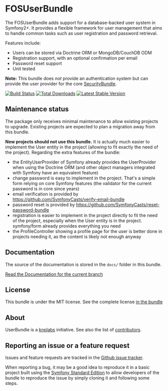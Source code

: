 FOSUserBundle
=============

The FOSUserBundle adds support for a database-backed user system in Symfony2+.
It provides a flexible framework for user management that aims to handle
common tasks such as user registration and password retrieval.

Features include:

- Users can be stored via Doctrine ORM or MongoDB/CouchDB ODM
- Registration support, with an optional confirmation per email
- Password reset support
- Unit tested

**Note:** This bundle does *not* provide an authentication system but can
provide the user provider for the core [SecurityBundle](https://symfony.com/doc/current/book/security.html).

[![Build Status](https://github.com/FriendsOfSymfony/FOSUserBundle/workflows/CI/badge.svg?branch=master)](https://github.com/FriendsOfSymfony/FOSUserBundle/actions?query=workflow%3ACI+branch%3Amaster) [![Total Downloads](https://poser.pugx.org/friendsofsymfony/user-bundle/downloads.svg)](https://packagist.org/packages/friendsofsymfony/user-bundle) [![Latest Stable Version](https://poser.pugx.org/friendsofsymfony/user-bundle/v/stable.svg)](https://packagist.org/packages/friendsofsymfony/user-bundle)

Maintenance status
------------------

The package only receives minimal maintenance to allow existing projects to upgrade. Existing projects are expected to plan a migration away from this bundle.

**New projects should not use this bundle.** It is actually much easier to implement the User entity in the project (allowing to fit exactly the need of the project). Regarding the extra features of the bundle:

- the EntityUserProvider of Symfony already provides the UserProvider when using the Doctrine ORM (and other object managers integrated with Symfony have an equivalent feature)
- change password is easy to implement in the project. That's a simple form relying on core Symfony features (the validator for the current password is in core since years)
- email verification is provided by https://github.com/SymfonyCasts/verify-email-bundle
- password reset is provided by https://github.com/SymfonyCasts/reset-password-bundle
- registration is easier to implement in the project directly to fit the need of the project, especially when the User entity is in the project. symfony/form already provides everything you need
- the ProfileController showing a profile page for the user is better done in projects needing it, as the content is likely not enough anyway

Documentation
-------------

The source of the documentation is stored in the `docs/` folder
in this bundle.

[Read the Documentation for the current branch](docs/index.rst)

License
-------

This bundle is under the MIT license. See the complete license [in the bundle](LICENSE)

About
-----

UserBundle is a [knplabs](https://github.com/knplabs) initiative.
See also the list of [contributors](https://github.com/FriendsOfSymfony/FOSUserBundle/contributors).

Reporting an issue or a feature request
---------------------------------------

Issues and feature requests are tracked in the [Github issue tracker](https://github.com/FriendsOfSymfony/FOSUserBundle/issues).

When reporting a bug, it may be a good idea to reproduce it in a basic project
built using the [Symfony Standard Edition](https://github.com/symfony/symfony-standard)
to allow developers of the bundle to reproduce the issue by simply cloning it
and following some steps.
